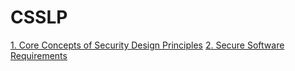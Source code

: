 # CSSLP

[1. Core Concepts of Security Design Principles](01_Secure_Software_Concepts.md)
[2. Secure Software Requirements](02_Secure_Software_Requirements.md)
